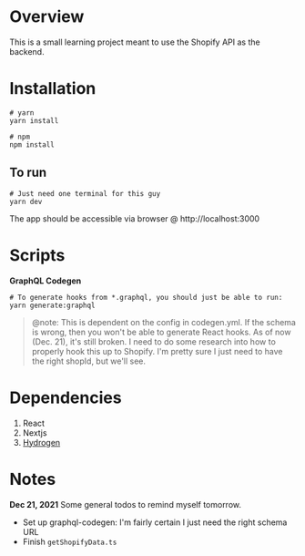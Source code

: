 # Overview
This is a small learning project meant to use the Shopify API as the backend.

# Installation
```
# yarn
yarn install

# npm
npm install
```

## To run
```
# Just need one terminal for this guy
yarn dev
```

The app should be accessible via browser @ http://localhost:3000

# Scripts
**GraphQL Codegen**
```
# To generate hooks from *.graphql, you should just be able to run:
yarn generate:graphql
```
> @note: This is dependent on the config in codegen.yml. If the schema is wrong,
> then you won't be able to generate React hooks. As of now (Dec. 21), it's
> still broken. I need to do some research into how to properly hook this up
> to Shopify. I'm pretty sure I just need to have the right shopId, but we'll
> see.

# Dependencies 
1. React
2. Nextjs
3. [Hydrogen](https://shopify.dev/custom-storefronts/hydrogen/getting-started/create)

# Notes
**Dec 21, 2021** Some general todos to remind myself tomorrow.
- Set up graphql-codegen: I'm fairly certain I just need the right schema URL
- Finish `getShopifyData.ts`